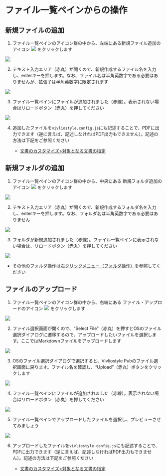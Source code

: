 # ファイル一覧ペインからの操作

## 新規ファイルの追加

1. ファイル一覧ペインのアイコン群の中から、左端にある新規ファイル追加のアイコン ![](https://raw.githubusercontent.com/microsoft/vscode-codicons/main/src/icons/new-file.svg) をクリックします

![ ](images/file-and-folder-operations/file-list-pane-operations/fig-1.png)

2. テキスト入力エリア（赤丸）が開くので、新規作成するファイル名を入力し、enterキーを押します。なお、ファイル名は半角英数字である必要はありませんが、拡張子は半角英数字に限定されます

![ ](images/file-and-folder-operations/file-list-pane-operations/fig-2.png)

3. ファイル一覧ペインにファイルが追加されました（赤線）。表示されない場合はリロードボタン（赤丸）を押してください

![ ](images/file-and-folder-operations/file-list-pane-operations/fig-3.png)

4. 追加したファイルを`vivliostyle.config.js`にも記述することで、PDFに出力できます（逆に言えば、記述しなければPDF出力もできません）。記述の方法は下記をご参照ください

    - [文書のカスタマイズ>対象となる文書の指定](/ja/create-and-save-documents/document-customization.md#対象となる文書の指定)

## 新規フォルダの追加

1. ファイル一覧ペインのアイコン群の中から、中央にある 新規フォルダ追加のアイコン ![](https://github.com/microsoft/vscode-codicons/raw/main/src/icons/new-folder.svg) をクリックします

![ ](images/file-and-folder-operations/file-list-pane-operations/fig-4.png)

2. テキスト入力エリア（赤丸）が開くので、新規作成するフォルダ名を入力し、enterキーを押します。なお、フォルダ名は半角英数字である必要はありません

![ ](images/file-and-folder-operations/file-list-pane-operations/fig-5.png)

3. フォルダが新規追加されました（赤線）。ファイル一覧ペインに表示されない場合は、リロードボタン（赤丸）を押してください

![ ](images/file-and-folder-operations/file-list-pane-operations/fig-6.png)

- その他のフォルダ操作は[右クリックメニュー（フォルダ操作）](/ja/file-and-folder-operations/right-click-menu-on-a-folder.md)を参照してください

## ファイルのアップロード

1. ファイル一覧ペインのアイコン群の中から、右端にある ファイル・アップロードのアイコン ![](https://github.com/microsoft/vscode-codicons/raw/main/src/icons/arrow-up.svg) をクリックします

![ ](images/file-and-folder-operations/file-list-pane-operations/fig-7.png)

2. ファイル選択画面が開くので、“Select File”（赤丸）を押すとOSのファイル選択ダイアログに遷移するので、アップロードしたいファイルを選択します。ここではMarkdownファイルをアップロードします

![ ](images/file-and-folder-operations/file-list-pane-operations/fig-8.png)

3. OSのファイル選択ダイアログで選択すると、Vivliostyle Pubのファイル選択画面に戻ります。ファイル名を確認し、“Upload”（赤丸）ボタンをクリックします

![ ](images/file-and-folder-operations/file-list-pane-operations/fig-9.png)

4. ファイル一覧ペインにファイルが追加されました（赤線）。表示されない場合はリロードボタン（赤丸）を押してください

![ ](images/file-and-folder-operations/file-list-pane-operations/fig-10.png)

5. ファイル一覧ペインでアップロードしたファイルを選択し、プレビューさせてみましょう

![ ](images/file-and-folder-operations/file-list-pane-operations/fig-11.png)

6. アップロードしたファイルを`vivliostyle.config.js`にも記述することで、PDFに出力できます（逆に言えば、記述しなければPDF出力もできません）。記述の方法は下記をご参照ください

    - [文書のカスタマイズ>対象となる文書の指定](/ja/create-and-save-documents/document-customization.md#対象となる文書の指定)
